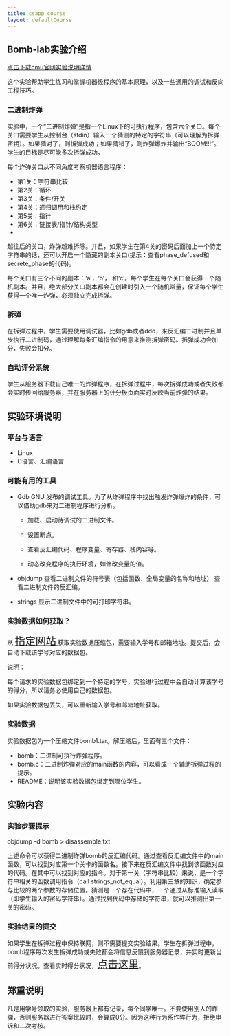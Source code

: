 ```yaml
---
title: csapp course
layout: defaultCourse
---
```


## Bomb-lab实验介绍

<a href="http://csapp.cs.cmu.edu/3e/bomblab.pdf">点击下载cmu官网实验说明详情</a>

这个实验帮助学生练习和掌握机器级程序的基本原理，以及一些通用的调试和反向工程技巧。

### 二进制炸弹
实验中，一个“二进制炸弹”是指一个Linux下的可执行程序，包含六个关口。每个关口需要学生从控制台（stdin）输入一个猜测的特定的字符串（可以理解为拆弹密钥）。如果猜对了，则拆弹成功；如果猜错了，则炸弹爆炸并输出“BOOM!!!”。学生的目标是尽可能多次拆弹成功。

每个炸弹关口从不同角度考察机器语言程序：

- 第1关：字符串比较
- 第2关：循环
- 第3关：条件/开关
- 第4关：递归调用和栈约定
- 第5关：指针
- 第6关：链接表/指针/结构类型
- 
越往后的关口，炸弹越难拆除。并且，如果学生在第4关的密码后面加上一个特定字符串的话，还可以开启一个隐藏的副本关口(提示：查看phase_defused和secrete_phase的代码)。

每个关口有三个不同的副本：‘a’，‘b’， 和‘c’。每个学生在每个关口会获得一个随机副本。并且，绝大部分关口副本都会在创建时引入一个随机常量，保证每个学生获得一个唯一炸弹，必须独立完成拆弹。

### 拆弹
在拆弹过程中，学生需要使用调试器，比如gdb或者ddd，来反汇编二进制并且单步执行二进制码，通过理解每条汇编指令的用意来推测拆弹密码。拆弹成功会加分，失败会扣分。

### 自动评分系统
学生从服务器下载自己唯一的炸弹程序，在拆弹过程中，每次拆弹成功或者失败都会实时传回给服务器，并在服务器上的计分板页面实时反映当前炸弹的结果。

## 实验环境说明
### 平台与语言
- Linux
- C语言、汇编语言
### 可能有用的工具
- Gdb
GNU 发布的调试工具。为了从炸弹程序中找出触发炸弹爆炸的条件，可以借助gdb来对二进制程序进行分析。

    - 加载、启动待调试的二进制文件。

    - 设置断点。

    - 查看反汇编代码、程序变量、寄存器、栈内容等。

    - 动态改变程序的执行环境，如修改变量的值。

- objdump
查看二进制文件的符号表（包括函数、全局变量的名称和地址）
查看二进制文件的反汇编。
- strings
显示二进制文件中的可打印字符串。
### 实验数据如何获取？
从 <a href="http://liqingan.cn:15213"><font size=5>指定网站</font> </a>获取实验数据压缩包，需要输入学号和邮箱地址。提交后，会自动下载该学号对应的数据包。  

说明：

每个请求的实验数据包绑定到一个特定的学号，实验进行过程中会自动计算该学号的得分，所以请务必使用自己的数据包。

如果实验数据包丢失，可以重新输入学号和邮箱地址获取。
### 实验数据
实验数据包为一个压缩文件bomb1.tar。解压缩后，里面有三个文件：

- bomb：二进制可执行炸弹程序。
- bomb.c：二进制炸弹对应的main函数的内容，可以看成一个辅助拆弹过程的提示。
- README：说明该实验数据包绑定到哪位学生。
## 实验内容
### 实验步骤提示
objdump -d bomb > disassemble.txt
    
上述命令可以获得二进制炸弹bomb的反汇编代码。通过查看反汇编文件中的main函数，可以找到对应第一个关卡的函数名。接下来在反汇编文件中找到该函数对应的代码。在其中可以找到对应的指令。对于第一关（字符串比较）来说，是一个字符串相关的函数调用指令（call strings_not_equal）。利用第三章的知识，确定参与比较的两个参数的存储位置。猜测是一个存在代码中，一个通过从标准输入读取（即学生输入的密码字符串）。通过找到代码中存储的字符串，就可以推测出第一关的密码。

### 实验结果的提交
如果学生在拆弹过程中保持联网，则不需要提交实验结果。学生在拆弹过程中，bomb程序每次发生拆弹成功或失败都会将信息反馈到服务器记录，并实时更新当前得分状况。查看实时得分状况，<a href="http://liqingan.cn:15213/scoreboard"><font size=5>点击这里</font></a>。

## 郑重说明
凡是用学号领取的实验，服务器上都有记录，每个同学唯一。不要使用别人的炸弹，否则服务器进行答案比较时，会算成0分。因为这种行为系作弊行为，拒绝申诉和二次考核。